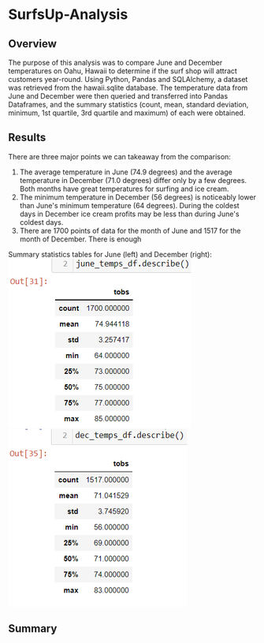 # SurfsUp-Analysis

## Overview
The purpose of this analysis was to compare June and December temperatures on Oahu, Hawaii to determine if the surf shop will attract customers year-round. Using Python, Pandas and SQLAlchemy, a dataset was retrieved from the hawaii.sqlite database. The temperature data from June and December were then queried and transferred into Pandas Dataframes, and the summary statistics (count, mean, standard deviation, minimum, 1st quartile, 3rd quartile and maximum) of each were obtained. 

## Results
There are three major points we can takeaway from the comparison:
1. The average temperature in June (74.9 degrees) and the average temperature in December (71.0 degrees) differ only by a few degrees. Both months have great temperatures for surfing and ice cream.
2. The minimum temperature in December (56 degrees) is noticeably lower than June's minimum temperature (64 degrees). During the coldest days in December ice cream profits may be less than during June's coldest days.
3. There are 1700 points of data for the month of June and 1517 for the month of December. There is enough 

Summary statistics tables for June (left) and December (right):
![june_temps](https://github.com/mayamtims/SurfsUp-Analysis/blob/main/Resources/june_temps.png)
![dec_temps](https://github.com/mayamtims/SurfsUp-Analysis/blob/main/Resources/dec_temps.png)

## Summary